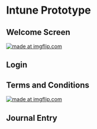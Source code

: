 # Intune Prototype

## Welcome Screen
<a href="https://imgflip.com/gif/34aw5r"><img src="https://i.imgflip.com/34aw5r.gif" title="made at imgflip.com"/></a>

## Login

## Terms and Conditions
<a href="https://imgflip.com/gif/34awp9"><img src="https://i.imgflip.com/34awp9.gif" title="made at imgflip.com"/></a>

## Journal Entry

